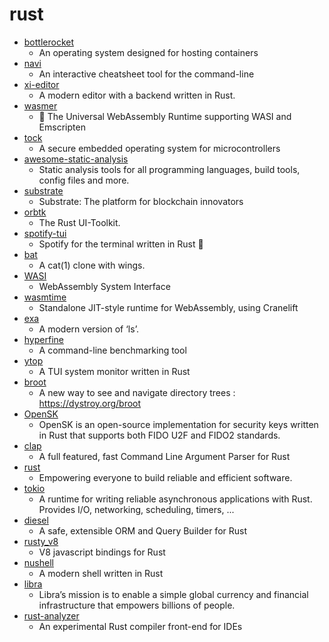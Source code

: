 # rust
- [bottlerocket](https://github.com/bottlerocket-os/bottlerocket)
  - An operating system designed for hosting containers
- [navi](https://github.com/denisidoro/navi)
  - An interactive cheatsheet tool for the command-line
- [xi-editor](https://github.com/xi-editor/xi-editor)
  - A modern editor with a backend written in Rust.
- [wasmer](https://github.com/wasmerio/wasmer)
  - 🚀 The Universal WebAssembly Runtime supporting WASI and Emscripten
- [tock](https://github.com/tock/tock)
  - A secure embedded operating system for microcontrollers
- [awesome-static-analysis](https://github.com/mre/awesome-static-analysis)
  - Static analysis tools for all programming languages, build tools, config files and more.
- [substrate](https://github.com/paritytech/substrate)
  - Substrate: The platform for blockchain innovators
- [orbtk](https://github.com/redox-os/orbtk)
  - The Rust UI-Toolkit.
- [spotify-tui](https://github.com/Rigellute/spotify-tui)
  - Spotify for the terminal written in Rust 🚀
- [bat](https://github.com/sharkdp/bat)
  - A cat(1) clone with wings.
- [WASI](https://github.com/WebAssembly/WASI)
  - WebAssembly System Interface
- [wasmtime](https://github.com/bytecodealliance/wasmtime)
  - Standalone JIT-style runtime for WebAssembly, using Cranelift
- [exa](https://github.com/ogham/exa)
  - A modern version of ‘ls’.
- [hyperfine](https://github.com/sharkdp/hyperfine)
  - A command-line benchmarking tool
- [ytop](https://github.com/cjbassi/ytop)
  - A TUI system monitor written in Rust
- [broot](https://github.com/Canop/broot)
  - A new way to see and navigate directory trees : https://dystroy.org/broot
- [OpenSK](https://github.com/google/OpenSK)
  - OpenSK is an open-source implementation for security keys written in Rust that supports both FIDO U2F and FIDO2 standards.
- [clap](https://github.com/clap-rs/clap)
  - A full featured, fast Command Line Argument Parser for Rust
- [rust](https://github.com/rust-lang/rust)
  - Empowering everyone to build reliable and efficient software.
- [tokio](https://github.com/tokio-rs/tokio)
  - A runtime for writing reliable asynchronous applications with Rust. Provides I/O, networking, scheduling, timers, ...
- [diesel](https://github.com/diesel-rs/diesel)
  - A safe, extensible ORM and Query Builder for Rust
- [rusty_v8](https://github.com/denoland/rusty_v8)
  - V8 javascript bindings for Rust
- [nushell](https://github.com/nushell/nushell)
  - A modern shell written in Rust
- [libra](https://github.com/libra/libra)
  - Libra’s mission is to enable a simple global currency and financial infrastructure that empowers billions of people.
- [rust-analyzer](https://github.com/rust-analyzer/rust-analyzer)
  - An experimental Rust compiler front-end for IDEs
